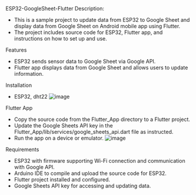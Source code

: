 ESP32-GoogleSheet-Flutter
Description:
  - This is a sample project to update data from ESP32 to Google Sheet and display data from Google Sheet on Android mobile app using Flutter. 
  - The project includes source code for ESP32, Flutter app, and instructions on how to set up and use.

Features
  - ESP32 sends sensor data to Google Sheet via Google API.
  - Flutter app displays data from Google Sheet and allows users to update information.

Installation
  - ESP32, dht22
![image](https://github.com/Lelouch2503/Esp32-Google-Sheet/assets/107485957/1d1725f1-4991-400e-b4f9-429e1d135687)


Flutter App
  - Copy the source code from the Flutter_App directory to a Flutter project.
  - Update the Google Sheets API key in the Flutter_App/lib/services/google_sheets_api.dart file as instructed.
  - Run the app on a device or emulator.
  ![image](https://github.com/Lelouch2503/Esp32-Google-Sheet/assets/107485957/de7b887d-c0d6-4160-ae4d-42ffeeb4eb6b)


  
Requirements
  - ESP32 with firmware supporting Wi-Fi connection and communication with Google API.
  - Arduino IDE to compile and upload the source code for ESP32.
  - Flutter project installed and configured.
  - Google Sheets API key for accessing and updating data.
